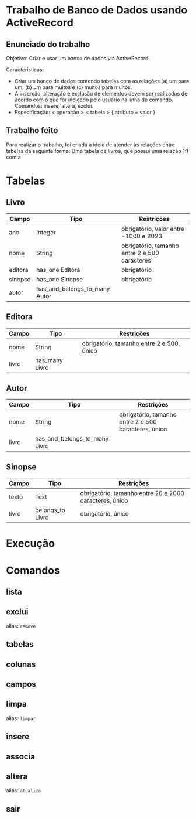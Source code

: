 # Trabalho de Banco de Dados usando ActiveRecord
## Enunciado do trabalho
Objetivo: Criar e usar um banco de dados via ActiveRecord.

Caracteristicas:
 - Criar um banco de dados contendo tabelas com as relações (a) um para um, (b) um para muitos e (c) muitos para muitos.
 - A inserção, alteração e exclusão de elementos devem ser realizados de acordo com o que for indicado pelo usuário na linha de comando. Comandos: insere, altera, exclui.
 - Especificação: < operação > < tabela > { atributo = valor }

## Trabalho feito
Para realizar o trabalho, foi criada a ideia de atender às relações entre tabelas da seguinte forma:
Uma tabela de livros, que possui uma relação 1:1 com a

# Tabelas
## Livro
| Campo | Tipo | Restrições |
| ----------- | ----------- | ----------- |
| ano | Integer | obrigatório, valor entre -1000 e 2023 |
| nome | String | obrigatório, tamanho entre 2 e 500 caracteres |
| editora | has_one Editora | obrigatório |
| sinopse | has_one Sinopse | obrigatório |
| autor | has_and_belongs_to_many Autor |  |


## Editora
| Campo | Tipo | Restrições |
| ----------- | ----------- | ----------- |
| nome | String | obrigatório, tamanho entre 2 e 500, único |
| livro | has_many Livro | |

## Autor
| Campo | Tipo | Restrições |
| ----------- | ----------- | ----------- |
| nome | String | obrigatório, tamanho entre 2 e 500 caracteres, único |
| livro | has_and_belongs_to_many Livro |  |

## Sinopse
| Campo | Tipo | Restrições |
| ----------- | ----------- | ----------- |
| texto | Text | obrigatório, tamanho entre 20 e 2000 caracteres, único |
| livro | belongs_to Livro | obrigatório, único |

# Execução

# Comandos
## lista

## exclui
alias: `remove`
## tabelas

## colunas
## campos

## limpa
alias: `limpar`

## insere

## associa
## altera
alias: `atualiza`


## sair
